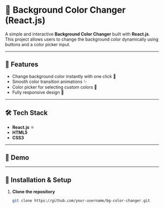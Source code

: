 # 🎨 Background Color Changer (React.js)

A simple and interactive **Background Color Changer** built with **React.js**.  
This project allows users to change the background color dynamically using buttons and a color picker input.

---

## 🚀 Features
- Change background color instantly with one click 🎯
- Smooth color transition animations ✨
- Color picker for selecting custom colors 🎨
- Fully responsive design 📱

---

## 🛠 Tech Stack
- **React.js** ⚛️
- **HTML5**
- **CSS3**

---

## 📸 Demo


---

## 📂 Installation & Setup

1. **Clone the repository**
   ```bash
   git clone https://github.com/your-username/bg-color-changer.git
